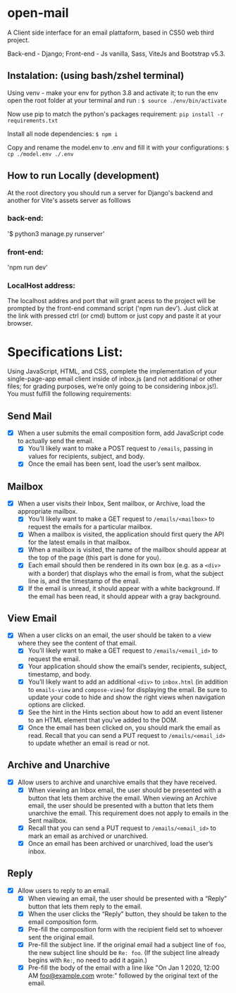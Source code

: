 # open-mail
A Client side interface for an email plattaform, based in CS50 web third project.

Back-end - Django;
Front-end - Js vanilla, Sass, ViteJs and Bootstrap v5.3.

## Instalation: (using bash/zshel terminal)

Using venv - make your env for python 3.8 and activate it;
to run the env open the root folder at your terminal and run : 
```$ source ./env/bin/activate```

Now use pip to match the python's packages requirement:
```pip install -r requirements.txt```

Install all node dependencies:
```$ npm i```

Copy and rename the model.env to .env and fill it with your configurations:
```$ cp ./model.env ./.env```

## How to run Locally (development)
At the root directory you should run a server for Django's backend and another for Vite's assets server as folllows
### back-end:
'$ python3 manage.py runserver'
### front-end:
'npm run dev'

### LocalHost address:
The localhost addres and port that will grant acess to the project will be prompted by the front-end command script ('npm run dev').
Just click at the link with pressed ctrl (or cmd) buttom or just copy and paste it at your browser.


# Specifications List:

Using JavaScript, HTML, and CSS, complete the implementation of your single-page-app email client inside of inbox.js (and not additional or other files; for grading purposes, we’re only going to be considering inbox.js!). You must fulfill the following requirements:

## Send Mail
- [X] When a user submits the email composition form, add JavaScript code to actually send the email.
    - [X]  You’ll likely want to make a POST request to `/emails`, passing in values for recipients, subject, and body.
    - [X]  Once the email has been sent, load the user’s sent mailbox.

## Mailbox
- [X] When a user visits their Inbox, Sent mailbox, or Archive, load the appropriate mailbox.
    - [X] You’ll likely want to make a GET request to `/emails/<mailbox>` to request the emails for a particular mailbox.
    - [X] When a mailbox is visited, the application should first query the API for the latest emails in that mailbox.
    - [X] When a mailbox is visited, the name of the mailbox should appear at the top of the page (this part is done for you).
    - [X] Each email should then be rendered in its own box (e.g. as a `<div>` with a border) that displays who the email is from, what the subject line is, and the timestamp of the email.
    - [X] If the email is unread, it should appear with a white background. If the email has been read, it should appear with a gray background.

## View Email
- [X] When a user clicks on an email, the user should be taken to a view where they see the content of that email.
    - [X] You’ll likely want to make a GET request to `/emails/<email_id>` to request the email.
    - [X] Your application should show the email’s sender, recipients, subject, timestamp, and body.
    - [X] You’ll likely want to add an additional `<div>` to `inbox.html` (in addition to `emails-view` and `compose-view`) for displaying the email. Be sure to update your code to hide and show the right views when navigation options are clicked.
    - [x] See the hint in the Hints section about how to add an event listener to an HTML element that you’ve added to the DOM.
    - [x] Once the email has been clicked on, you should mark the email as read. Recall that you can send a PUT request to `/emails/<email_id>` to update whether an email is read or not.

## Archive and Unarchive
- [X] Allow users to archive and unarchive emails that they have received.
    - [X] When viewing an Inbox email, the user should be presented with a button that lets them archive the email. When viewing an Archive email, the user should be presented with a button that lets them unarchive the email. This requirement does not apply to emails in the Sent mailbox.
    - [X] Recall that you can send a PUT request to `/emails/<email_id>` to mark an email as archived or unarchived.
    - [X] Once an email has been archived or unarchived, load the user’s inbox.

## Reply
- [X] Allow users to reply to an email.
    - [X] When viewing an email, the user should be presented with a “Reply” button that lets them reply to the email.
    - [X] When the user clicks the “Reply” button, they should be taken to the email composition form.
    - [X] Pre-fill the composition form with the recipient field set to whoever sent the original email.
    - [X] Pre-fill the subject line. If the original email had a subject line of `foo`, the new subject line should be `Re: foo`. (If the subject line already begins with `Re:`, no need to add it again.)
    - [X] Pre-fill the body of the email with a line like "On Jan 1 2020, 12:00 AM foo@example.com wrote:" followed by the original text of the email.
